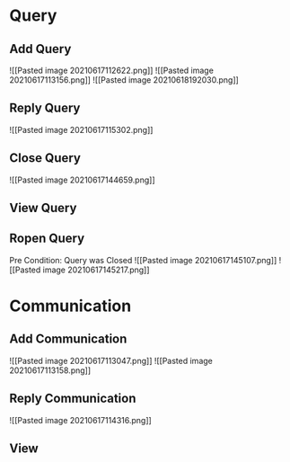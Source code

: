 
# Query
## Add Query
![[Pasted image 20210617112622.png]]
![[Pasted image 20210617113156.png]]
![[Pasted image 20210618192030.png]]

## Reply Query
![[Pasted image 20210617115302.png]]

## Close Query
![[Pasted image 20210617144659.png]]

## View Query

## Ropen Query
Pre Condition:  Query was Closed
![[Pasted image 20210617145107.png]]
![[Pasted image 20210617145217.png]]



# Communication
## Add Communication
![[Pasted image 20210617113047.png]]
![[Pasted image 20210617113158.png]]

## Reply Communication
![[Pasted image 20210617114316.png]]

## View 